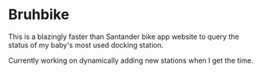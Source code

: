 # Bruhbike

This is a blazingly faster than Santander bike app website to query the status
of my baby's most used docking station.

Currently working on dynamically adding new stations when I get the time.
